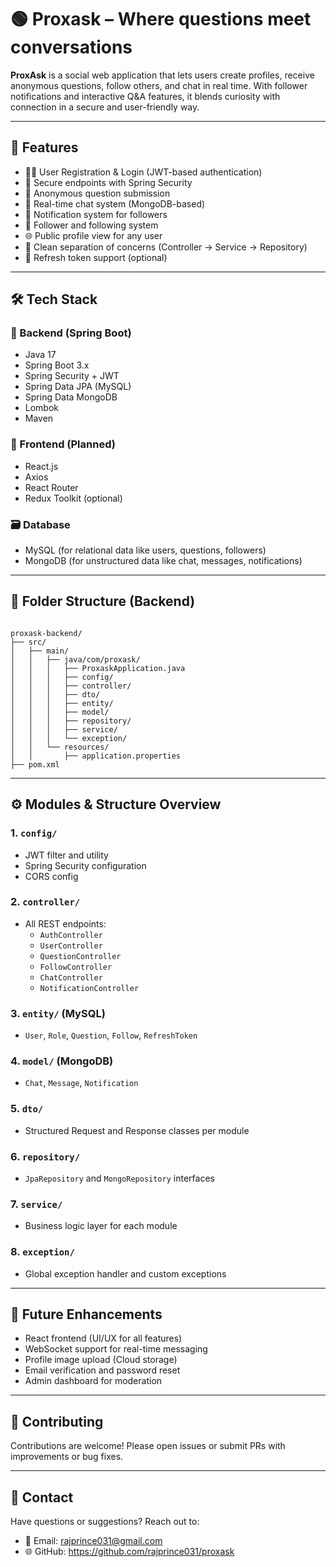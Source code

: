 
# 🟢 Proxask – Where questions meet conversations

**ProxAsk** is a social web application that lets users create profiles, receive anonymous questions, follow others, and chat in real time. With follower notifications and interactive Q&A features, it blends curiosity with connection in a secure and user-friendly way.

---

## 📌 Features

- 🧑‍💼 User Registration & Login (JWT-based authentication)
- 🔐 Secure endpoints with Spring Security
- 🙋 Anonymous question submission
- 📨 Real-time chat system (MongoDB-based)
- 🔔 Notification system for followers
- 👥 Follower and following system
- 🌐 Public profile view for any user
- 🧹 Clean separation of concerns (Controller → Service → Repository)
- 🔄 Refresh token support (optional)

---

## 🛠 Tech Stack

### 🔷 Backend (Spring Boot)
- Java 17
- Spring Boot 3.x
- Spring Security + JWT
- Spring Data JPA (MySQL)
- Spring Data MongoDB
- Lombok
- Maven

### 🔶 Frontend (Planned)
- React.js
- Axios
- React Router
- Redux Toolkit (optional)

### 🗃️ Database
- MySQL (for relational data like users, questions, followers)
- MongoDB (for unstructured data like chat, messages, notifications)

---

## 🧾 Folder Structure (Backend)

```

proxask-backend/
├── src/
│   ├── main/
│   │   ├── java/com/proxask/
│   │   │   ├── ProxaskApplication.java
│   │   │   ├── config/
│   │   │   ├── controller/
│   │   │   ├── dto/
│   │   │   ├── entity/
│   │   │   ├── model/
│   │   │   ├── repository/
│   │   │   ├── service/
│   │   │   └── exception/
│   │   └── resources/
│   │       ├── application.properties
├── pom.xml

````

---

## ⚙️ Modules & Structure Overview

### 1. `config/`
- JWT filter and utility
- Spring Security configuration
- CORS config

### 2. `controller/`
- All REST endpoints:
  - `AuthController`
  - `UserController`
  - `QuestionController`
  - `FollowController`
  - `ChatController`
  - `NotificationController`

### 3. `entity/` (MySQL)
- `User`, `Role`, `Question`, `Follow`, `RefreshToken`

### 4. `model/` (MongoDB)
- `Chat`, `Message`, `Notification`

### 5. `dto/`
- Structured Request and Response classes per module

### 6. `repository/`
- `JpaRepository` and `MongoRepository` interfaces

### 7. `service/`
- Business logic layer for each module

### 8. `exception/`
- Global exception handler and custom exceptions

---
## 🚀 Future Enhancements

* React frontend (UI/UX for all features)
* WebSocket support for real-time messaging
* Profile image upload (Cloud storage)
* Email verification and password reset
* Admin dashboard for moderation

---

## 🤝 Contributing

Contributions are welcome! Please open issues or submit PRs with improvements or bug fixes.

---

## 🙋 Contact

Have questions or suggestions? Reach out to:

* 📧 Email: rajprince031@gmail.com
* 🌐 GitHub: https://github.com/rajprince031/proxask

